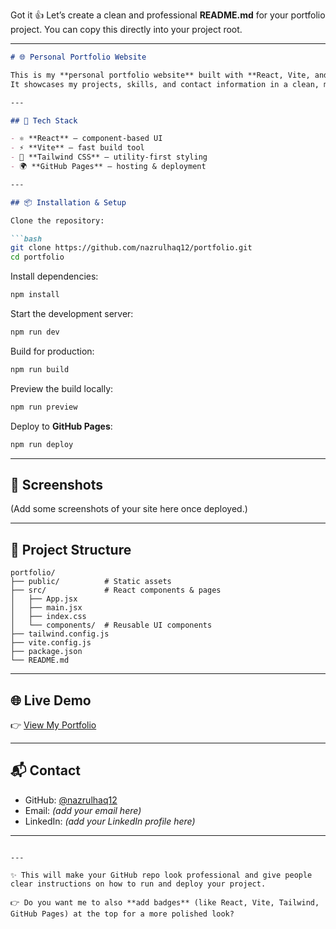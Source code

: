 Got it 👍 Let’s create a clean and professional **README.md** for your portfolio project. You can copy this directly into your project root.

---

````markdown
# 🌐 Personal Portfolio Website

This is my **personal portfolio website** built with **React, Vite, and Tailwind CSS**.  
It showcases my projects, skills, and contact information in a clean, modern design.

---

## 🚀 Tech Stack

- ⚛️ **React** – component-based UI
- ⚡ **Vite** – fast build tool
- 🎨 **Tailwind CSS** – utility-first styling
- 🌍 **GitHub Pages** – hosting & deployment

---

## 📦 Installation & Setup

Clone the repository:

```bash
git clone https://github.com/nazrulhaq12/portfolio.git
cd portfolio
````

Install dependencies:

```bash
npm install
```

Start the development server:

```bash
npm run dev
```

Build for production:

```bash
npm run build
```

Preview the build locally:

```bash
npm run preview
```

Deploy to **GitHub Pages**:

```bash
npm run deploy
```

---

## 📸 Screenshots

(Add some screenshots of your site here once deployed.)

---

## 📂 Project Structure

```
portfolio/
├── public/          # Static assets
├── src/             # React components & pages
│   ├── App.jsx
│   ├── main.jsx
│   ├── index.css
│   └── components/  # Reusable UI components
├── tailwind.config.js
├── vite.config.js
├── package.json
└── README.md
```

---

## 🌐 Live Demo

👉 [View My Portfolio](https://nazrulhaq12.github.io/portfolio)

---

## 📬 Contact

* GitHub: [@nazrulhaq12](https://github.com/nazrulhaq12)
* Email: *(add your email here)*
* LinkedIn: *(add your LinkedIn profile here)*

---

```

---

✨ This will make your GitHub repo look professional and give people clear instructions on how to run and deploy your project.  

👉 Do you want me to also **add badges** (like React, Vite, Tailwind, GitHub Pages) at the top for a more polished look?
```
